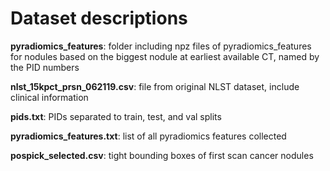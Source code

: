 # Dataset descriptions

**pyradiomics_features**: folder including npz files of pyradiomics_features for nodules based on the biggest nodule at earliest available CT, named by the PID numbers 

**nlst_15kpct_prsn_062119.csv**: file from original NLST dataset, include clinical information

**pids.txt**: PIDs separated to train, test, and val splits 

**pyradiomics_features.txt**: list of all pyradiomics features collected

**pospick_selected.csv**: tight bounding boxes of first scan cancer nodules
